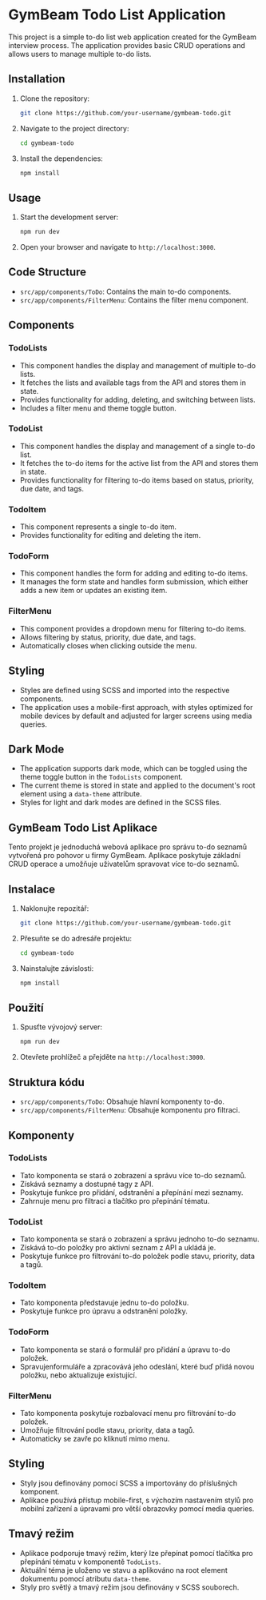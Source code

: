 # GymBeam Todo List Application

This project is a simple to-do list web application created for the GymBeam interview process. The application provides basic CRUD operations and allows users to manage multiple to-do lists.

## Installation

1. Clone the repository:
    ```bash
    git clone https://github.com/your-username/gymbeam-todo.git
    ```
2. Navigate to the project directory:
    ```bash
    cd gymbeam-todo
    ```
3. Install the dependencies:
    ```bash
    npm install
    ```

## Usage

1. Start the development server:
    ```bash
    npm run dev
    ```
2. Open your browser and navigate to `http://localhost:3000`.

## Code Structure

-   `src/app/components/ToDo`: Contains the main to-do components.
-   `src/app/components/FilterMenu`: Contains the filter menu component.

## Components

### TodoLists

-   This component handles the display and management of multiple to-do lists.
-   It fetches the lists and available tags from the API and stores them in state.
-   Provides functionality for adding, deleting, and switching between lists.
-   Includes a filter menu and theme toggle button.

### TodoList

-   This component handles the display and management of a single to-do list.
-   It fetches the to-do items for the active list from the API and stores them in state.
-   Provides functionality for filtering to-do items based on status, priority, due date, and tags.

### TodoItem

-   This component represents a single to-do item.
-   Provides functionality for editing and deleting the item.

### TodoForm

-   This component handles the form for adding and editing to-do items.
-   It manages the form state and handles form submission, which either adds a new item or updates an existing item.

### FilterMenu

-   This component provides a dropdown menu for filtering to-do items.
-   Allows filtering by status, priority, due date, and tags.
-   Automatically closes when clicking outside the menu.

## Styling

-   Styles are defined using SCSS and imported into the respective components.
-   The application uses a mobile-first approach, with styles optimized for mobile devices by default and adjusted for larger screens using media queries.

## Dark Mode

-   The application supports dark mode, which can be toggled using the theme toggle button in the `TodoLists` component.
-   The current theme is stored in state and applied to the document's root element using a `data-theme` attribute.
-   Styles for light and dark modes are defined in the SCSS files.

## GymBeam Todo List Aplikace

Tento projekt je jednoduchá webová aplikace pro správu to-do seznamů vytvořená pro pohovor u firmy GymBeam. Aplikace poskytuje základní CRUD operace a umožňuje uživatelům spravovat více to-do seznamů.

## Instalace

1. Naklonujte repozitář:
    ```bash
    git clone https://github.com/your-username/gymbeam-todo.git
    ```
2. Přesuňte se do adresáře projektu:
    ```bash
    cd gymbeam-todo
    ```
3. Nainstalujte závislosti:
    ```bash
    npm install
    ```

## Použití

1. Spusťte vývojový server:
    ```bash
    npm run dev
    ```
2. Otevřete prohlížeč a přejděte na `http://localhost:3000`.

## Struktura kódu

-   `src/app/components/ToDo`: Obsahuje hlavní komponenty to-do.
-   `src/app/components/FilterMenu`: Obsahuje komponentu pro filtraci.

## Komponenty

### TodoLists

-   Tato komponenta se stará o zobrazení a správu více to-do seznamů.
-   Získává seznamy a dostupné tagy z API.
-   Poskytuje funkce pro přidání, odstranění a přepínání mezi seznamy.
-   Zahrnuje menu pro filtraci a tlačítko pro přepínání tématu.

### TodoList

-   Tato komponenta se stará o zobrazení a správu jednoho to-do seznamu.
-   Získává to-do položky pro aktivní seznam z API a ukládá je.
-   Poskytuje funkce pro filtrování to-do položek podle stavu, priority, data a tagů.

### TodoItem

-   Tato komponenta představuje jednu to-do položku.
-   Poskytuje funkce pro úpravu a odstranění položky.

### TodoForm

-   Tato komponenta se stará o formulář pro přidání a úpravu to-do položek.
-   Spravujenformuláře a zpracovává jeho odeslání, které buď přidá novou položku, nebo aktualizuje existující.

### FilterMenu

-   Tato komponenta poskytuje rozbalovací menu pro filtrování to-do položek.
-   Umožňuje filtrování podle stavu, priority, data a tagů.
-   Automaticky se zavře po kliknutí mimo menu.

## Styling

-   Styly jsou definovány pomocí SCSS a importovány do příslušných komponent.
-   Aplikace používá přístup mobile-first, s výchozím nastavením stylů pro mobilní zařízení a úpravami pro větší obrazovky pomocí media queries.

## Tmavý režim

-   Aplikace podporuje tmavý režim, který lze přepínat pomocí tlačítka pro přepínání tématu v komponentě `TodoLists`.
-   Aktuální téma je uloženo ve stavu a aplikováno na root element dokumentu pomocí atributu `data-theme`.
-   Styly pro světlý a tmavý režim jsou definovány v SCSS souborech.

